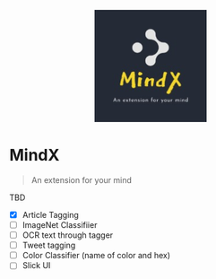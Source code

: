 <p align="center"><img src="assets/logo.jpg" height="200px"><br>

# MindX

> An extension for your mind

TBD
- [x] Article Tagging
- [ ] ImageNet Classifiier
- [ ] OCR text through tagger
- [ ] Tweet tagging
- [ ] Color Classifier (name of color and hex)
- [ ] Slick UI